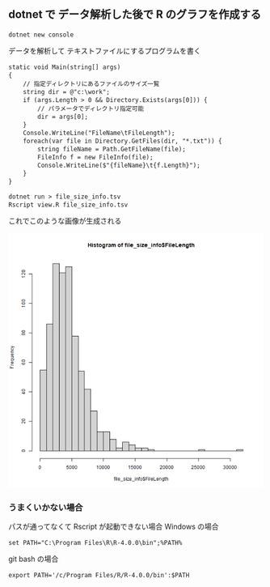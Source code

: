 ## dotnet で データ解析した後で R のグラフを作成する

```
dotnet new console
```

データを解析して テキストファイルにするプログラムを書く
```
static void Main(string[] args)
{
    // 指定ディレクトリにあるファイルのサイズ一覧
    string dir = @"c:\work";
    if (args.Length > 0 && Directory.Exists(args[0])) {
        // パラメータでディレクトリ指定可能
        dir = args[0];
    }
    Console.WriteLine("FileName\tFileLength");
    foreach(var file in Directory.GetFiles(dir, "*.txt")) {
        string fileName = Path.GetFileName(file);
        FileInfo f = new FileInfo(file);
        Console.WriteLine($"{fileName}\t{f.Length}");
    }
}
```

```
dotnet run > file_size_info.tsv
Rscript view.R file_size_info.tsv
```

これでこのような画像が生成される

![info.png](info.png)

### うまくいかない場合


パスが通ってなくて Rscript が起動できない場合
Windows の場合
```
set PATH="C:\Program Files\R\R-4.0.0\bin";%PATH%
```

git bash の場合
```
export PATH='/c/Program Files/R/R-4.0.0/bin':$PATH
```


